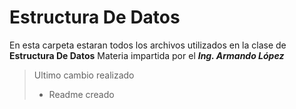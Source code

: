 # Estructura De Datos

En esta carpeta estaran todos los archivos utilizados
en la clase de **Estructura De Datos**
Materia impartida por el ***Ing. Armando López***

>Ultimo cambio realizado
>- Readme creado
